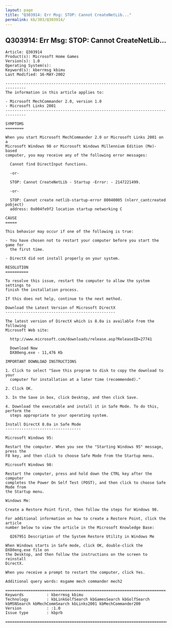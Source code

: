```yaml
---
layout: page
title: "Q303914: Err Msg: STOP: Cannot CreateNetLib..."
permalink: kb/303/Q303914/
---
```


## Q303914: Err Msg: STOP: Cannot CreateNetLib...

	Article: Q303914
	Product(s): Microsoft Home Games
	Version(s): 1.0
	Operating System(s): 
	Keyword(s): kberrmsg kbimu
	Last Modified: 16-MAY-2002
	
	-------------------------------------------------------------------------------
	The information in this article applies to:
	
	- Microsoft MechCommander 2.0, version 1.0 
	- Microsoft Links 2001 
	-------------------------------------------------------------------------------
	
	SYMPTOMS
	========
	
	When you start Microsoft MechCommander 2.0 or Microsoft Links 2001 on a
	Microsoft Windows 98 or Microsoft Windows Millennium Edition (Me)-based
	computer, you may receive any of the following error messages:
	
	  Cannot find DirectInput functions.
	
	  -or-
	
	  STOP: Cannot CreateNetLib - Startup -Error: - 2147221499.
	
	  -or-
	
	  STOP: Cannot create netlib-startup-error 80040005 (nlerr_cantcreated pobject)
	  address: 0x004fe9f2 location startup networking C
	
	CAUSE
	=====
	
	This behavior may occur if one of the following is true:
	
	- You have chosen not to restart your computer before you start the game for
	  the first time.
	
	- DirectX did not install properly on your system.
	
	RESOLUTION
	==========
	
	To resolve this issue, restart the computer to allow the system settings to
	finish the installation process.
	
	If this does not help, continue to the next method.
	
	Download the Latest Version of Microsoft DirectX
	------------------------------------------------
	
	The latest version of DirectX which is 8.0a is available from the following
	Microsoft Web site:
	
	  http://www.microsoft.com/downloads/release.asp?ReleaseID=27741
	
	  Download Now
	  DX80eng.exe - 11,476 Kb
	
	IMPORTANT DOWNLOAD INSTRUCTIONS
	
	1. Click to select "Save this program to disk to copy the download to your
	  computer for installation at a later time (recommended)."
	
	2. Click OK.
	
	3. In the Save in box, click Desktop, and then click Save.
	
	4. Download the executable and install it in Safe Mode. To do this, perform the
	  steps appropriate to your operating system.
	
	Install DirectX 8.0a in Safe Mode
	---------------------------------
	
	Microsoft Windows 95:
	
	Restart the computer. When you see the "Starting Windows 95" message, press the
	F8 key, and then click to choose Safe Mode from the Startup menu.
	
	Microsoft Windows 98:
	
	Restart the computer, press and hold down the CTRL key after the computer
	completes the Power On Self Test (POST), and then click to choose Safe Mode from
	the Startup menu.
	
	Windows Me:
	
	Create a Restore Point first, then follow the steps for Windows 98.
	
	For additional information on how to create a Restore Point, click the article
	number below to view the article in the Microsoft Knowledge Base:
	
	  Q267951 Description of the System Restore Utility in Windows Me
	
	When Windows starts in Safe mode, click OK, double-click the DX80eng.exe file on
	the Desktop, and then follow the instructions on the screen to reinstall
	DirectX.
	
	When you receive a prompt to restart the computer, click Yes.
	
	Additional query words: msgame mech commander mech2
	
	======================================================================
	Keywords          : kberrmsg kbimu 
	Technology        : kbLinkGolfSearch kbGamesSearch kbGolfSearch kbMSNSearch kbMechCommSearch kbLinks2001 kbMechCommander200
	Version           : :1.0
	Issue type        : kbprb
	
	=============================================================================
	
